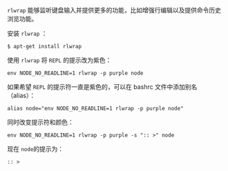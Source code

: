 `rlwrap` 能够监听键盘输入并提供更多的功能，比如增强行编辑以及提供命令历史浏览功能。

安装 `rlwrap` ：

```console
$ apt-get install rlwrap
```

使用 `rlwrap` 将 `REPL` 的提示改为紫色：

```console
env NODE_NO_READLINE=1 rlwrap -p purple node
```

如果希望 `REPL` 的提示符一直是紫色的，可以在 bashrc 文件中添加别名（alias）：

```
alias node="env NODE_NO_READLINE=1 rlwrap -p purple node"
```

同时改变提示符和颜色：

```console
env NODE_NO_READLINE=1 rlwrap -p purple -s ":: >" node
```

现在 `node`的提示为：

```console
:: >
```